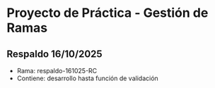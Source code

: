 # Proyecto de Práctica - Gestión de Ramas
## Respaldo 16/10/2025
- Rama: respaldo-161025-RC
- Contiene: desarrollo hasta función de validación

